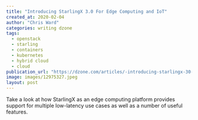 ```yaml
---
title: "Introducing StarlingX 3.0 For Edge Computing and IoT"
created_at: 2020-02-04
author: "Chris Ward"
categories: writing dzone
tags: 
  - openstack
  - starling
  - containers
  - kubernetes
  - hybrid cloud
  - cloud
publication_url: "https://dzone.com/articles/-introducing-starlingx-30-for-edge-computing-and-i"
image: images/12975327.jpeg
layout: post
---
```

Take a look at how StarlingX as an edge computing platform provides support for multiple low-latency use cases as well as a number of useful features.

